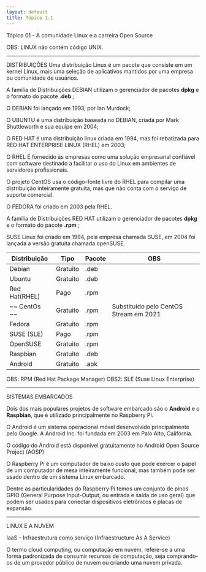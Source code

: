 ```yaml
---
layout: default 
title: Tópico 1.1
---
```


Tópico 01 - A comunidade Linux e a carreira Open Source

OBS: LINUX não contém código UNIX.

-------------------
DISTRIBUIÇÕES
Uma distribuição Linux é um pacote que consiste em um kernel Linux, mais uma seleção de
aplicativos mantidos por uma empresa ou comunidade de usuários. 

A família de Distribuições DEBIAN utilizam o gerenciador de pacotes <B>dpkg</B> e o formato do pacote <b> .deb </b>;

O DEBIAN foi lançado em 1993, por Ian Murdock;

O UBUNTU é uma distribuição baseada no DEBIAN, criada por Mark Shuttleworth e sua equipe em 2004;

O RED HAT é uma distribuição linux criada em 1994, mas foi rebatizada para RED HAT ENTERPRISE LINUX (RHEL) em 2003;

O RHEL É fornecido às empresas como uma solução empresarial confiável com software destinado a facilitar o uso do Linux em ambientes de servidores profissionais.

O projeto CentOS usa o código-fonte livre do RHEL para compilar uma distribuição inteiramente gratuita, mas que não conta com o serviço de suporte comercial.

O FEDORA foi criado em 2003 pela RHEL.

A família de Distribuições RED HAT utilizam o gerenciador de pacotes <B>dpkg</B> e o formato do pacote <b> .rpm </b>;

SUSE Linux foi criado em 1994, pela empresa chamada SUSE, em 2004 foi lançada a versão gratuita chamada openSUSE.


|Distribuição  | Tipo      | Pacote| OBS
| -----------  |--         | ----- | ---
|Debian        | Gratuito  | .deb
|Ubuntu        | Gratuito  | .deb
|Red Hat(RHEL) | Pago      | .rpm
| ~~ CentOs  ~~| Gratuito  | .rpm  | Substituído pelo CentOS Stream em 2021
|Fedora        | Gratuito  | .rpm
|SUSE (SLE)    | Pago      | .rpm
|OpenSUSE      | Gratuito  | .rpm
|Raspbian      | Gratuito  | .deb
|Android       | Gratuito  | .apk


OBS: RPM (Red Hat Package Manager)
OBS2: SLE (Suse Linux Enterprise)

------------
SISTEMAS EMBARCADOS

 Dois dos mais populares projetos de software embarcado são o <b> Android</b> e o <b>Raspbian</b>, que é utilizado principalmente no Raspberry Pi.

O Android é um sistema operacional móvel desenvolvido principalmente pelo Google. A Android Inc. foi fundada em 2003 em Palo Alto, Califórnia.

O código do Android está disponível gratuitamente no Android Open Source Project (AOSP)

O Raspberry Pi é um computador de baixo custo que pode exercer o papel de um computador de mesa inteiramente funcional, mas também pode ser usado dentro de um sistema Linux embarcado. 

Dentre as particularidades do Raspberry Pi temos um conjunto de pinos GPIO (General Purpose Input-Output, ou entrada e saída de uso geral) que podem ser usados para conectar dispositivos eletrônicos e placas de expansão.

-----
LINUX E A NUVEM

IaaS - Infraestrutura como serviço (Infraestructure As A Service)

O termo cloud computing, ou computação em nuvem, refere-se a uma forma padronizada de consumir recursos de computação, seja comprando-os de um provedor público de nuvem ou criando uma nuvem privada. 
